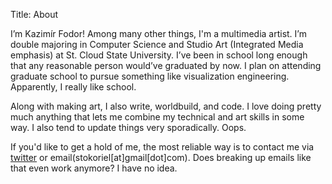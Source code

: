 Title: About

I’m Kazimír Fodor! Among many other things, I'm a multimedia artist. I’m double majoring in Computer Science and Studio Art (Integrated Media emphasis) at St. Cloud State University. I’ve been in school long enough that any reasonable person would’ve graduated by now. I plan on attending graduate school to pursue something like visualization engineering. Apparently, I really like school.

Along with making art, I also write, worldbuild, and code. I love doing pretty much anything that lets me combine my technical and art skills in some way. I also tend to update things very sporadically. Oops.

If you'd like to get a hold of me, the most reliable way is to contact me via [twitter](http://twitter.com/stokori) or email(stokoriel[at]gmail[dot]com). Does breaking up emails like that even work anymore? I have no idea.